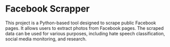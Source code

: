 # Facebook Scrapper
This project is a Python-based tool designed to scrape public Facebook pages. It allows users to extract photos from Facebook pages. The scraped data can be used for various purposes, including hate speech classification, social media monitoring, and research.
